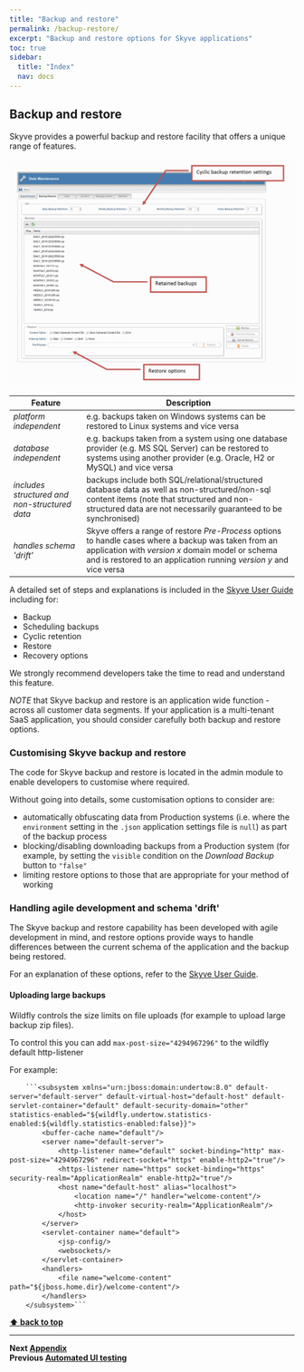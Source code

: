 ```yaml
---
title: "Backup and restore"
permalink: /backup-restore/
excerpt: "Backup and restore options for Skyve applications"
toc: true
sidebar:
  title: "Index"
  nav: docs
---
```


## Backup and restore

Skyve provides a powerful backup and restore facility that offers a unique range of features.

![Backup and restore](./../assets/images/backup-restore/backup-tab.png "Backup and restore")

Feature | Description
--------|------------
*platform independent* | e.g. backups taken on Windows systems can be restored to Linux systems and vice versa  
*database independent* | e.g. backups taken from a system using one database provider (e.g. MS SQL Server) can be restored to systems using another provider (e.g. Oracle, H2 or MySQL) and vice versa
*includes structured and non-structured data* | backups include both SQL/relational/structured database data as well as non-structured/non-sql content items (note that structured and non-structured data are not necessarily guaranteed to be synchronised)
*handles schema 'drift'* | Skyve offers a range of restore *Pre-Process* options to handle cases where a backup was taken from an application with *version x* domain model or schema and is restored to an application running *version y* and vice versa

A detailed set of steps and explanations is included in the <a href="https://skyvers.github.io/skyve-user-guide/backup-restore/">Skyve User Guide</a> including for:
* Backup
* Scheduling backups
* Cyclic retention
* Restore
* Recovery options

We strongly recommend developers take the time to read and understand this feature.

*NOTE* that Skyve backup and restore is an application wide function - across all customer data segments. If your application is a multi-tenant SaaS application, you should consider carefully both backup and restore options.

### Customising Skyve backup and restore

The code for Skyve backup and restore is located in the admin module to enable developers to customise where required.

Without going into details, some customisation options to consider are:
* automatically obfuscating data from Production systems (i.e. where the `environment` setting in the `.json` application settings file is `null`) as part of the backup process
* blocking/disabling downloading backups from a Production system (for example, by setting the `visible` condition on the *Download Backup* button to `"false"`
* limiting restore options to those that are appropriate for your method of working

### Handling agile development and schema 'drift'

The Skyve backup and restore capability has been developed with agile development in mind, and restore options provide ways to handle differences between the current schema of the application and the backup being restored.

For an explanation of these options, refer to the <a href="https://skyvers.github.io/skyve-user-guide/backup-restore/">Skyve User Guide</a>.

#### Uploading large backups

Wildfly controls the size limits on file uploads (for example to upload large backup zip files).

To control this you can add  `max-post-size="4294967296"`  to the wildfly default http-listener

For example: 

        ```<subsystem xmlns="urn:jboss:domain:undertow:8.0" default-server="default-server" default-virtual-host="default-host" default-servlet-container="default" default-security-domain="other" statistics-enabled="${wildfly.undertow.statistics-enabled:${wildfly.statistics-enabled:false}}">
            <buffer-cache name="default"/>
            <server name="default-server">
                <http-listener name="default" socket-binding="http" max-post-size="4294967296" redirect-socket="https" enable-http2="true"/>
                <https-listener name="https" socket-binding="https" security-realm="ApplicationRealm" enable-http2="true"/>
                <host name="default-host" alias="localhost">
                    <location name="/" handler="welcome-content"/>
                    <http-invoker security-realm="ApplicationRealm"/>
                </host>
            </server>
            <servlet-container name="default">
                <jsp-config/>
                <websockets/>
            </servlet-container>
            <handlers>
                <file name="welcome-content" path="${jboss.home.dir}/welcome-content"/>
            </handlers>
        </subsystem>```


**[⬆ back to top](#backup-and-restore)**

---
**Next [Appendix](./../_pages/appendix.md)**<br>
**Previous [Automated UI testing](./../_pages/automated-ui-testing.md)**
